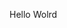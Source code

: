 Hello Wolrd

































































































































































































































































































































































































































































































































































































































































































































































